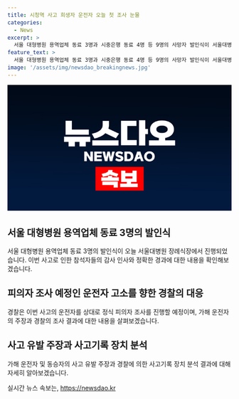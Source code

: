 ```yaml
---
title: 시청역 사고 희생자 운전자 오늘 첫 조사 눈물
categories:
  - News
excerpt: >
  서울 대형병원 용역업체 동료 3명과 시중은행 동료 4명 등 9명의 사망자 발인식이 서울대병원 장례식장에서 엄수됐다. 사고 차량 운전자는 피의자 조사를 받을 예정이며, 급발진을 주장하고 있다. 그러나 경찰이 확보한 사고기록장치에는 운전자가 브레이크를 밟은 기록이 없는 것으로 전해졌다. 유가족들은 고인들을 추모하며 감사의 마음을 전했다.
feature_text: >
  서울 대형병원 용역업체 동료 3명과 시중은행 동료 4명 등 9명의 사망자 발인식이 서울대병원 장례식장에서 엄수됐다. 사고 차량 운전자는 피의자 조사를 받을 예정이며, 급발진을 주장하고 있다. 그러나 경찰이 확보한 사고기록장치에는 운전자가 브레이크를 밟은 기록이 없는 것으로 전해졌다. 유가족들은 고인들을 추모하며 감사의 마음을 전했다.
image: '/assets/img/newsdao_breakingnews.jpg'
---
```


<p><img src="/assets/img/newsdao_breakingnews.jpg" alt="pcversion 속보" /></p>

<h2 data-ke-size="size26">서울 대형병원 용역업체 동료 3명의 발인식</h2>

<p data-ke-size="size16">서울 대형병원 용역업체 동료 3명의 발인식이 오늘 서울대병원 장례식장에서 진행되었습니다. 이번 사고로 인한 참석자들의 감사 인사와 정확한 경과에 대한 내용을 확인해보겠습니다.</p>

<h2 data-ke-size="size26">피의자 조사 예정인 운전자 고소를 향한 경찰의 대응</h2>

<p data-ke-size="size16">경찰은 이번 사고의 운전자를 상대로 정식 피의자 조사를 진행할 예정이며, 가해 운전자의 주장과 경찰의 조사 결과에 대한 내용을 살펴보겠습니다.</p>

<h2 data-ke-size="size26">사고 유발 주장과 사고기록 장치 분석</h2>

<p data-ke-size="size16">가해 운전자 및 동승자의 사고 유발 주장과 경찰에 의한 사고기록 장치 분석 결과에 대해 자세히 알아보겠습니다.</p>
실시간 뉴스 속보는, <a href="https://newsdao.kr" rel="dofollow">https://newsdao.kr</a>


